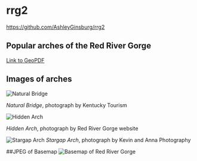 # rrg2
https://github.com/AshleyGinsburg/rrg2
## Popular arches of the Red River Gorge

[Link to GeoPDF](basemap/rrg-arches.pdf)

## Images of arches 

![Natural Bridge](https://cdn1.creativecirclemedia.com/kentuckytoday/original/20191016-125235-Natural%20Bridge.jpg)

*Natural Bridge*, photograph by Kentucky Tourism 

![Hidden Arch](https://toredrivergorge.files.wordpress.com/2011/02/hidden-arch-2.jpg)

*Hidden Arch*, photograph by Red River Gorge website

![Stargap Arch](https://i2.wp.com/kevinandannaweddings.com/wp-content/uploads/2017/05/Star-Gap-Arch-Red-River-Gorge-Engagement-Session-013.jpg?resize=1080%2C722)
*Stargap Arch*, photograph by Kevin and Anna Photography 

##JPEG of Basemap 
![Basemap of Red River Gorge](path/to/image)

